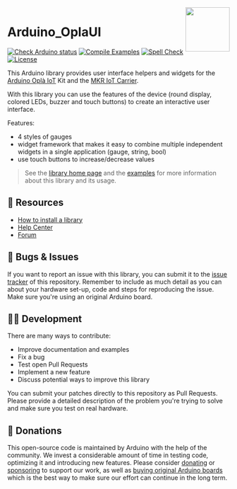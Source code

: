 <img src="https://content.arduino.cc/website/Arduino_logo_teal.svg" height="100" align="right" />

# Arduino_OplaUI

[![Check Arduino status](https://github.com/arduino-libraries/Arduino_OplaUI/actions/workflows/check-arduino.yml/badge.svg)](https://github.com/arduino-libraries/Arduino_OplaUI/actions/workflows/check-arduino.yml)
[![Compile Examples](https://github.com/arduino-libraries/Arduino_OplaUI/workflows/Compile%20Examples/badge.svg)](https://github.com/arduino-libraries/Arduino_OplaUI/actions?workflow=Compile+Examples)
[![Spell Check](https://github.com/arduino-libraries/Arduino_OplaUI/workflows/Spell%20Check/badge.svg)](https://github.com/arduino-libraries/Arduino_OplaUI/actions?workflow=Spell+Check)
[![License](https://img.shields.io/github/license/arduino-libraries/Arduino_OplaUI)](https://support.arduino.cc/hc/en-us/articles/360018434279-I-have-used-Arduino-for-my-project-do-I-need-to-release-my-source-code-)

This Arduino library provides user interface helpers and widgets for the [Arduino Oplà IoT](https://store.arduino.cc/opla-iot-kit) Kit and the [MKR IoT Carrier](http://store.arduino.cc/mkr-iot-carrier).

With this library you can use the features of the device (round display, colored LEDs, buzzer and touch buttons) to create an interactive user interface.

Features:

* 4 styles of gauges
* widget framework that makes it easy to combine multiple independent widgets in a single application (gauge, string, bool)
* use touch buttons to increase/decrease values

> See the [library home page](https://www.arduino.cc/reference/en/libraries/servo/) and the [examples](examples/) for more information about this library and its usage.

## 🔎 Resources

* [How to install a library](https://www.arduino.cc/en/guide/libraries)
* [Help Center](https://support.arduino.cc/)
* [Forum](https://forum.arduino.cc)

## 🐛 Bugs & Issues

If you want to report an issue with this library, you can submit it to the [issue tracker](issues) of this repository. Remember to include as much detail as you can about your hardware set-up, code and steps for reproducing the issue. Make sure you're using an original Arduino board.

## 👨‍💻 Development

There are many ways to contribute:

* Improve documentation and examples
* Fix a bug
* Test open Pull Requests
* Implement a new feature
* Discuss potential ways to improve this library

You can submit your patches directly to this repository as Pull Requests. Please provide a detailed description of the problem you're trying to solve and make sure you test on real hardware.

## 💛 Donations

This open-source code is maintained by Arduino with the help of the community. We invest a considerable amount of time in testing code, optimizing it and introducing new features. Please consider [donating](https://www.arduino.cc/en/donate/) or [sponsoring](https://github.com/sponsors/arduino) to support our work, as well as [buying original Arduino boards](https://store.arduino.cc/) which is the best way to make sure our effort can continue in the long term.